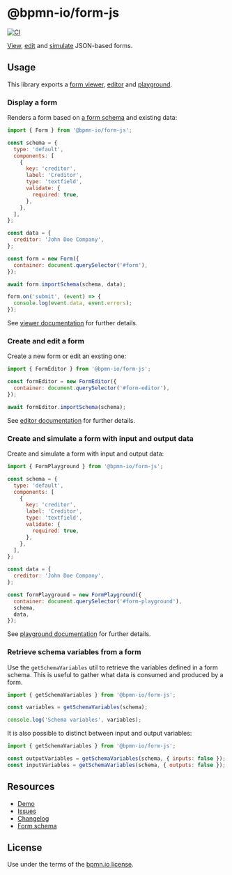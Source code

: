# @bpmn-io/form-js

[![CI](https://github.com/bpmn-io/form-js/workflows/CI/badge.svg)](https://github.com/bpmn-io/form-js/actions?query=workflow%3ACI)

[View](../form-js-viewer), [edit](../form-js-editor) and [simulate](../form-js-playground/) JSON-based forms.

## Usage

This library exports a [form viewer](../form-js-viewer), [editor](../form-js-editor) and [playground](../form-js-playground).

### Display a form <a id="viewer" />

Renders a form based on [a form schema](./docs/FORM_SCHEMA.md) and existing data:

```javascript
import { Form } from '@bpmn-io/form-js';

const schema = {
  type: 'default',
  components: [
    {
      key: 'creditor',
      label: 'Creditor',
      type: 'textfield',
      validate: {
        required: true,
      },
    },
  ],
};

const data = {
  creditor: 'John Doe Company',
};

const form = new Form({
  container: document.querySelector('#form'),
});

await form.importSchema(schema, data);

form.on('submit', (event) => {
  console.log(event.data, event.errors);
});
```

See [viewer documentation](./packages/form-js-viewer) for further details.

### Create and edit a form <a id="builder" />

Create a new form or edit an exsting one:

```javascript
import { FormEditor } from '@bpmn-io/form-js';

const formEditor = new FormEditor({
  container: document.querySelector('#form-editor'),
});

await formEditor.importSchema(schema);
```

See [editor documentation](./packages/form-js-editor) for further details.

### Create and simulate a form with input and output data <a id="playground" />

Create and simulate a form with input and output data:

```javascript
import { FormPlayground } from '@bpmn-io/form-js';

const schema = {
  type: 'default',
  components: [
    {
      key: 'creditor',
      label: 'Creditor',
      type: 'textfield',
      validate: {
        required: true,
      },
    },
  ],
};

const data = {
  creditor: 'John Doe Company',
};

const formPlayground = new FormPlayground({
  container: document.querySelector('#form-playground'),
  schema,
  data,
});
```

See [playground documentation](./packages/form-js-playground) for further details.

### Retrieve schema variables from a form

Use the `getSchemaVariables` util to retrieve the variables defined in a form schema. This is useful to gather what data is consumed and produced by a form.

```javascript
import { getSchemaVariables } from '@bpmn-io/form-js';

const variables = getSchemaVariables(schema);

console.log('Schema variables', variables);
```

It is also possible to distinct between input and output variables:

```javascript
import { getSchemaVariables } from '@bpmn-io/form-js';

const outputVariables = getSchemaVariables(schema, { inputs: false });
const inputVariables = getSchemaVariables(schema, { outputs: false });
```

## Resources

- [Demo](https://demo.bpmn.io/form)
- [Issues](https://github.com/bpmn-io/form-js/issues)
- [Changelog](../form-js/CHANGELOG.md)
- [Form schema](../../docs/FORM_SCHEMA.md)

## License

Use under the terms of the [bpmn.io license](http://bpmn.io/license).
